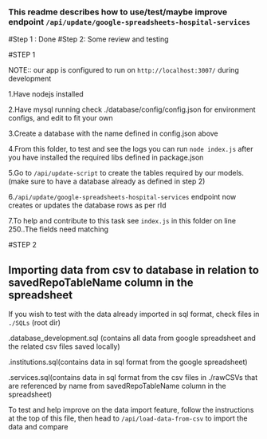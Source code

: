 ### This readme describes how to use/test/maybe improve endpoint `/api/update/google-spreadsheets-hospital-services`

#Step 1 : Done
#Step 2: Some review and testing

#STEP 1

NOTE:: our app is configured to run on `http://localhost:3007/` during development

1.Have nodejs installed

2.Have mysql running check ./database/config/config.json for environment configs, and edit to fit your own

3.Create a database with the name defined in config.json above

4.From this folder, to test and see the logs you can run `node index.js` after you have installed the required libs defined in package.json

5.Go to `/api/update-script` to create the tables required by our models.(make sure to have a database already as defined in step 2)

6.`/api/update/google-spreadsheets-hospital-services` endpoint now creates or updates the database rows as per rId

7.To help and contribute to this task see `index.js` in this folder on line 250..The fields need matching

#STEP 2

## Importing data from csv to database in relation to savedRepoTableName column in the spreadsheet

If you wish to test with the data already imported in sql format, check files in `./SQLs` (root dir)

.database_development.sql (contains all data from google spreadsheet and the related csv files saved locally)

.institutions.sql(contains data in sql format from the google spreadsheet)

.services.sql(contains data in sql format from the csv files in ./rawCSVs that are referenced by name from
 savedRepoTableName column in the spreadsheet)
 
 To test and help improve on the data import feature, follow the instructions at the top of this file,
 then head to `/api/load-data-from-csv` to import the data and compare 
 